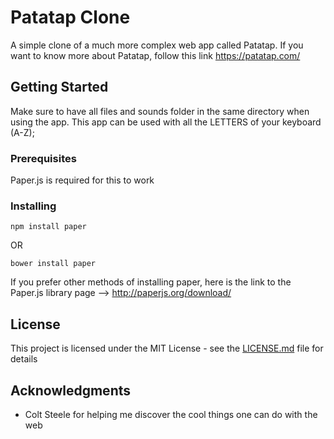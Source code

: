 # Patatap Clone

A simple clone of a much more complex web app called Patatap. If you want to know more about Patatap, follow this link https://patatap.com/

## Getting Started

Make sure to have all files and sounds folder in the same directory when using the app. 
This app can be used with all the LETTERS of your keyboard (A-Z);

### Prerequisites

Paper.js is required for this to work 

### Installing

```
npm install paper

```
OR 

```
bower install paper

```
If you prefer other methods of installing paper, here is the link to the Paper.js library page --> http://paperjs.org/download/


## License

This project is licensed under the MIT License - see the [LICENSE.md](LICENSE.md) file for details

## Acknowledgments

* Colt Steele for helping me discover the cool things one can do with the web

